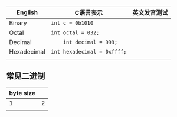 


| English | C语言表示 | 英文发音测试 |
| ---- | ---- | ---- |
| Binary | `int c = 0b1010` |  |
| Octal | `int octal = 032; ` |  |
| Decimal | `    int decimal = 999;` |  |
| Hexadecimal | `int hexadecimal = 0xffff;` |  |
|  |  |  |



## 常见二进制

| byte size |  |
| ---- | ---- |
| 1 | 2 |
|  |  |